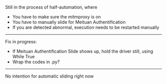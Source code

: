 Still in the process of half-automation, where

- You have to make sure the mitmproxy is on
- You have to manually slide for Meituan Authentification
- If you are detected abnormal, execution needs to be restarted manually

-----------------------------------------------------------------------------------------------------------------------

Fix in progress:

- If Meituan Authentification Slide shows up, hold the driver still, using While True
- Wrap the codes in .py?

_____________________

No intention for automatic sliding right now

